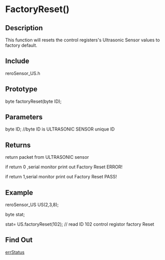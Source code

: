 # FactoryReset() #

## Description ##
This function will resets the control registers's Ultrasonic Sensor values to factory default.

## Include ##
reroSensor_US.h

## Prototype ##
byte factoryReset(byte ID);

## Parameters ##
byte ID; //byte ID is ULTRASONIC SENSOR unique ID

## Returns ##
 return packet from ULTRASONIC sensor
 
if return 0 ,serial monitor print out Factory Reset ERROR!

if return 1,serial monitor print out Factory Reset PASS!

## Example ##
reroSensor_US US(2,3,8);

byte stat;

stat= US.factoryReset(102); // read ID 102 control registor factory Reset

## Find Out ##

[errStatus](https://github.com/duckwalker/Cytron-Ultrasonic-Sensor-Arduino-Library/blob/wiki/example/Error%20Status.md)


